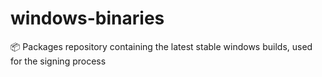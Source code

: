 # windows-binaries
📦 Packages repository containing the latest stable windows builds, used for the signing process 
